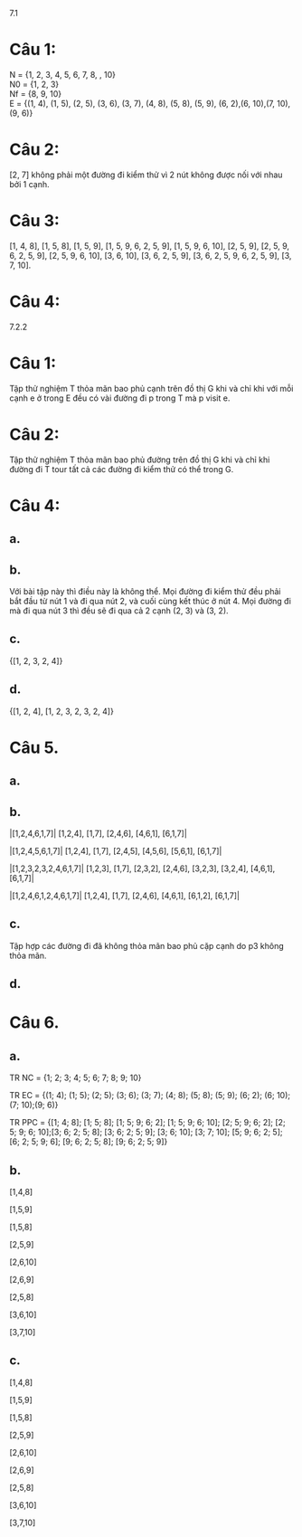 7.1
# Câu 1: 
N = {1, 2, 3, 4, 5, 6, 7, 8, , 10}  
N0 = {1, 2, 3}  
Nf = {8, 9, 10}  
E = {(1, 4), (1, 5), (2, 5), (3, 6), (3, 7), (4, 8), (5, 8), (5, 9), (6, 2),(6, 10),(7, 10),(9, 6)}


# Câu 2:
[2, 7] không phải một đường đi kiểm thử vì 2 nút không được nối với nhau bởi 1 cạnh.

# Câu 3: 
[1, 4, 8], [1, 5, 8], [1, 5, 9], [1, 5, 9, 6, 2, 5, 9], [1, 5, 9, 6, 10], [2, 5, 9], [2, 5, 9, 6, 2, 5, 9], [2, 5, 9, 6, 10],
[3, 6, 10], [3, 6, 2, 5, 9], [3, 6, 2, 5, 9, 6, 2, 5, 9], [3, 7, 10].

# Câu 4:


7.2.2
# Câu 1:
Tập thử nghiệm T thỏa mãn bao phủ cạnh trên đồ thị G khi và chỉ khi với mỗi cạnh e ở trong E đều có vài đường đi p trong T mà p visit e.

# Câu 2:
Tập thử nghiệm T thỏa mãn bao phủ đường trên đồ thị G khi và chỉ khi đường đi T tour tất cả các đường đi kiểm thử có thể trong G.

# Câu 4:
## a. 
## b.
Với bài tập này thì điều này là không thể. Mọi đường đi kiểm thử đều phải bắt đầu từ nút 1 và đi qua nút 2, và cuối cùng kết thúc ở nút 4. Mọi đường đi mà đi qua nút 3 thì đều sẽ đi qua cả 2 cạnh (2, 3) và (3, 2).
## c.
{[1, 2, 3, 2, 4]}
## d.
{[1, 2, 4], [1, 2, 3, 2, 3, 2, 4]}


# Câu 5.
## a.
## b.
|[1,2,4,6,1,7]|	    [1,2,4], [1,7], [2,4,6], [4,6,1], [6,1,7]|

|[1,2,4,5,6,1,7]|	  [1,2,4], [1,7], [2,4,5], [4,5,6], [5,6,1], [6,1,7]|

|[1,2,3,2,3,2,4,6,1,7]|   	[1,2,3], [1,7], [2,3,2], [2,4,6], [3,2,3], [3,2,4], [4,6,1], [6,1,7]|

|[1,2,4,6,1,2,4,6,1,7]|	    [1,2,4], [1,7], [2,4,6], [4,6,1], [6,1,2], [6,1,7]|

## c. 
Tập hợp các đường đi đã không thỏa mãn bao phủ cặp cạnh do p3 không thỏa mãn.
## d.

# Câu 6.
## a.
TR NC = {1; 2; 3; 4; 5; 6; 7; 8; 9; 10}

TR EC = {(1; 4); (1; 5); (2; 5); (3; 6); (3; 7); (4; 8); (5; 8); (5; 9); (6; 2); (6; 10); (7; 10);(9; 6)}

TR PPC = {[1; 4; 8]; [1; 5; 8]; [1; 5; 9; 6; 2]; [1; 5; 9; 6; 10]; [2; 5; 9; 6; 2]; [2; 5; 9; 6; 10];[3; 6; 2; 5; 8]; [3; 6; 2; 5; 9]; [3; 6; 10]; [3; 7; 10]; [5; 9; 6; 2; 5]; [6; 2; 5; 9; 6]; [9; 6; 2; 5; 8]; [9; 6; 2; 5; 9]}

## b. 
[1,4,8]

[1,5,9]

[1,5,8]

[2,5,9]

[2,6,10]

[2,6,9]

[2,5,8]

[3,6,10]

[3,7,10]

## c.
[1,4,8]

[1,5,9]

[1,5,8]

[2,5,9]

[2,6,10]

[2,6,9]

[2,5,8]

[3,6,10]

[3,7,10]

